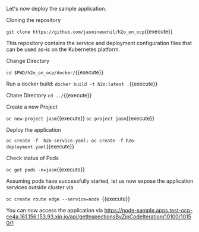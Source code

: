 Let's now deploy the sample application.

Cloning the repository

`git clone https://github.com/jasmineuchil/h2o_on_ocp`{{execute}}

This repository contains the service and deployment configuration files that can be used as-is on the  Kubernetes platform.

Change Directory

`cd $PWD/h2o_on_ocp/docker/`{{execute}}

Run a docker build:
 `docker build -t h2o:latest .`{{execute}}

Chane Directory
`cd ../`{{execute}}

Create a new Project

`oc new-project jasm`{{execute}}
`oc project jasm`{{execute}}

Deploy the application

`oc create -f  h2o-service.yaml; oc create -f h2o-deployment.yaml`{{execute}}

Check status of Pods

`oc get pods -n=jasm`{{execute}}

Assuming pods have successfully started, let us now expose the application services outside cluster via

`oc create route edge --service=node `{{execute}}

You can now access the application via https://node-sample.apps.test-ocp-ce4a.161.156.153.93.xip.io/api/getInspectionsByZipCodeIteration/10100/10150/1
